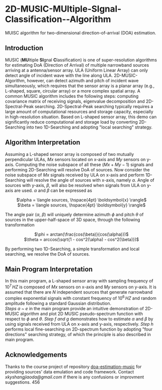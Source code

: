 # 2D-MUSIC-MUltiple-SIgnal-Classification--Algorithm
MUISC algorithm for two-dimensional direction-of-arrival (DOA) estimation.
## Introduction
MUSIC (**MU**ltiple **SI**gnal **C**lassification) is one of super-resolution algorithms for estimating DoA (Direction of Arrival) of multiple narrowband sources arriving at a antenna/sensor array. ULA (Uniform Linear Array) can only detect angle of incident wave with the line along ULA. 2D-MUSIC-Algorithm, however, can detect azimuth and pitch of incident wave simultaneously, which requires that the sensor array is a planar array (e.g., L-shaped, square, circular array) or a more complex spatial array. A common MUSIC algorithm includes the following steps: computing covariance matrix of receiving signals, eigenvalue decomposition and 2D-Spectral-Peak searching. 2D-Spectral-Peak searching typically requires a large amount of computational resources and storage capacity, especially in high-resolution situation. Based on L-shaped sensor array, this demo can significantly reduce computational and storage load by converting 2D-Searching into two 1D-Searching and adopting "local searching" strategy.  
## Algorithm Interpretation
Assuming a L-shaped sensor array is composed of two mutually perpendicular ULAs, $Mx$ sensors located on x-axis and $My$ sensors on y-axis. Computing the noise subspace of all these $(Mx + My - 1)$ signals and performing 2D-Searching will resolve DoA of sources. Now consider the noise subspace of $Mx$ signals received by ULA on x-axis and perform 1D-Searching will resolve the angle of sources with x-axis, namely $\alpha$. Angle of sources with y-axis, $\beta$, will also be resolved when signals from ULA on y-axis are used. $\alpha$ and $\beta$ can be expressed as 
<div align="center">
  <p> $\alpha = \langle sources, \hspace{4pt} \boldsymbol{x} \rangle$ <br> 
  $\beta = \langle sources, \hspace{4pt} \boldsymbol{y} \rangle$ </p>
</div>

The angle pair ($\alpha$, $\beta$) will uniquely determine azimuth $\phi$ and pitch $\theta$ of sources in the upper-half-space of 3D space, through the following transformation
<div align="center">
  <p> $\phi = arctan(\frac{cos(\beta)}{cos(\alpha)})$ <br>
  $\theta = arccos(\sqrt{1 - cos^2(\alpha) - cos^2(\beta)})$ </p>
</div>

By performing two 1D-Searching, a simple transformation and local searching, we resolve the DoA of sources.  
## Main Program Interpretation
In this main program, a L-shaped sensor array with sampling frequency of $10^7 \hspace{2pt} HZ$ is composed of $Mx$ sensors on x-axis and $My$ sensors on y-axis. It is assumed that there are $N$ independent sources that generate narrowband complex exponential signals with constant frequency of $10^6 \hspace{2pt} HZ$ and random amplitude following a standard Gaussian distribution.  
_Steps a ~ e_ in the main program provide an intuitive demonstration of 2D-MUSIC algorithm and plot 2D MUSIC pseudo-spectrum function with respect to $\phi$ and $\theta$. _Step f and g_ demonstrates how to estimate $\alpha$ and $\beta$ by using signals received from ULA on x-axis and y-axis, respectively. _Step h_ performs local fine-searching on 2D-spectrum function by adopting "four directions" searching strategy, of which the principle is also described in main program.  
## Acknowledgements
Thanks to the course project of repository [doa-estimation-music](https://github.com/msamsami/doa-estimation-music) for providing sources' data emulation and code framework. Contact _xkyshangjiaoda@gmail.com_ if there is any confusions or improvment suggestions. 456
